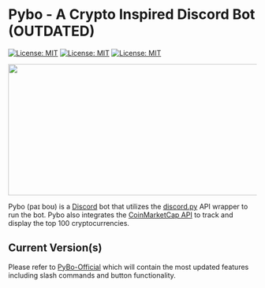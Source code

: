 # Pybo - A Crypto Inspired Discord Bot (OUTDATED)
[![License: MIT](https://img.shields.io/badge/License-MIT-yellow.svg)](https://opensource.org/licenses/MIT) [![License: MIT](https://img.shields.io/badge/Development_Server-PyBo-blue.svg)](https://discord.gg/25wb7AbaV5) [![License: MIT](https://img.shields.io/badge/Invite-PyBo-blue.svg)](https://discord.com/api/oauth2/authorize?client_id=733004304855597056&permissions=2435968598&scope=bot%20applications.commands)

<p align="center">
  <img width="676" height="267" src="https://github.com/AnotherCreator/Pybo-Discord-Bot/blob/master/images/Pybo_Banner_Color.png">
</p>


Pybo (paɪ boʊ) is a [Discord](https://discord.com/brand-new) bot that utilizes the [discord.py](https://github.com/Rapptz/discord.py) 
API wrapper to run the bot. Pybo also integrates the [CoinMarketCap API](https://coinmarketcap.com/) to track and display the top 100 cryptocurrencies.

## Current Version(s)
Please refer to [PyBo-Official](https://github.com/AnotherCreator/PyBo-Official) which will contain the most updated features including slash commands and button functionality.

